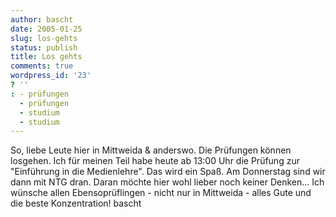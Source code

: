 ```yaml
---
author: bascht
date: 2005-01-25
slug: los-gehts
status: publish
title: Los gehts
comments: true
wordpress_id: '23'
? ''
: - prüfungen
  - prüfungen
  - studium
  - studium
---
```


So, liebe Leute hier in Mittweida & anderswo. Die Prüfungen können
losgehen. Ich für meinen Teil habe heute ab 13:00 Uhr die Prüfung
zur "Einführung in die Medienlehre". Das wird ein Spaß. Am
Donnerstag sind wir dann mit NTG dran. Daran möchte hier wohl
lieber noch keiner Denken... Ich wünsche allen Ebensoprüflingen -
nicht nur in Mittweida - alles Gute und die beste Konzentration!
bascht


